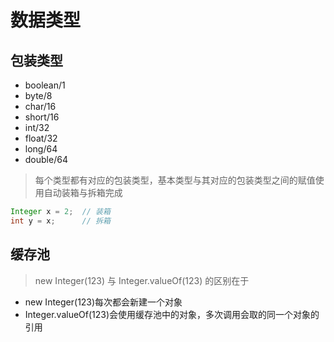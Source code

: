 # 数据类型

## 包装类型

- boolean/1
- byte/8
- char/16
- short/16
- int/32
- float/32
- long/64
- double/64

> 每个类型都有对应的包装类型，基本类型与其对应的包装类型之间的赋值使用自动装箱与拆箱完成

```java
Integer x = 2;  // 装箱
int y = x;      // 拆箱
```

## 缓存池

> new Integer(123) 与 Integer.valueOf(123) 的区别在于

- new Integer(123)每次都会新建一个对象
- Integer.valueOf(123)会使用缓存池中的对象，多次调用会取的同一个对象的引用
